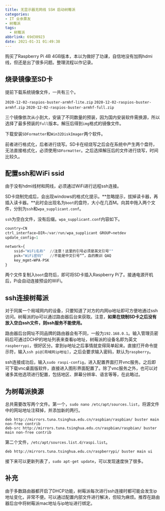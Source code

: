 ```yaml
---
title: 无显示器无网线 SSH 启动树莓派
categories: 
- IT 业余票友
- 树莓派
tags:
  - 树莓派
abbrlink: 69d30923
date: 2021-01-31 01:49:38
---
```

购买了Raspberry Pi 4B 4GB版本，本以为做好了功课，自信地没有加购hdmi线，但还是出了很多问题。整理流程以作记录。
<!--more-->

## 烧录镜像至SD卡
提前下载系统镜像文件，一共有三个。

`2020-12-02-raspios-buster-armhf-lite.zip`
`2020-12-02-raspios-buster-armhf.zip`
`2020-12-02-raspios-buster-armhf-full.zip`

三个镜像依次从小到大，安装了不同数量的预装，因为国内安装软件需换源，所以选择了最多预装的`full`版本。解压后得到`img`格式的镜像文件。

下载安装`SDFormatter`和`Win32DiskImager`两个软件。

前者进行格式化，后者进行烧写。SD卡在经烧写之后会在系统中产生两个盘符，无法直接格式化，必须使用`SDFormatter`。之后选择解压后的文件进行烧写，时间比较久。



## 配置ssh和WiFi ssid
由于没有hdmi线材和网线，必须通过WiFi进行远程ssh连接。

SD卡烧制完成后，会出现windows的格式化提示。**忽略提示，拔掉读卡器，再插入读卡器。**此时会出现名为`boot`的盘符，大小在几百M。向其中拖入两个文件，分别为`ssh`和`wpa_supplicant.conf`。

`ssh`为空白文件，没有后缀。`wpa_supplicant.conf`内容如下。

```python
country=CN
ctrl_interface=DIR=/var/run/wpa_supplicant GROUP=netdev
update_config=1

network={
	ssid="WiFi名称"  //注意！这里的引号必须是英文引号""
	psk="WiFi密码"   //不能是中文引号“”，血的教训 QAQ
	key_mgmt=WPA-PSK
}
```
两个文件复制入`boot`盘符后，即可将SD卡插入Raspberry Pi了。接通电源开机后，Pi会自动连接预设的WiFi。
## ssh连接树莓派
对于同属一个局域网内的设备，只要知道了对方的内网ip地址即可方便地通过ssh访问。树莓派的ip可以通过路由器后台来获取。注意，**如果在烧制SD卡之后没有放入空白ssh文件，则ssh服务不能使用。**

路由器后台网址不同品牌的路由器会有不同，一般为`192.168.0.1`。输入管理员密码后可通过DCHP的地址列表来查看ip地址，树莓派的设备名即为英文`raspberrypi`，很好区分。拿到ip地址之后事情就变得简单起来。直接打开命令提示符，输入`ssh pi@[局域网ip地址]`，之后会要求输入密码，默认为`raspberry`。

ssh连接成功后，输入`sudo raspi-config`，进入配置界面打开vnc服务。之后即可下载vnc桌面版软件，直接进入图形界面配置了。除了vnc服务之外，也可以对诸多其他选项进行配置，包括地区、屏幕分辨率、语言等等，在此略过。

## 为树莓派换源

总共需要改写两个文件。第一个，`sudo nano /etc/apt/sources.list`，将源文件中的网站地址注释掉，并添加新的两行。

```
deb http://mirrors.tuna.tsinghua.edu.cn/raspbian/raspbian/ buster main non-free contrib
deb-src http://mirrors.tuna.tsinghua.edu.cn/raspbian/raspbian/ buster main non-free contrib
```

第二个文件，`/etc/apt/sources.list.d/raspi.list`。

```
deb http://mirrors.tuna.tsinghua.edu.cn/raspberrypi/ buster main ui
```

接下来可以更新列表了，`sudo apt-get update`，可以发现速度快了很多。

## 补充
由于多数路由器都开启了DHCP功能，树莓派每次进行ssh连接时都可能会发生ip地址变化，非常不便。可以通过配置内部文件进行解决，但较为麻烦。推荐在路由器后台中将树莓派mac地址与ip地址进行绑定。